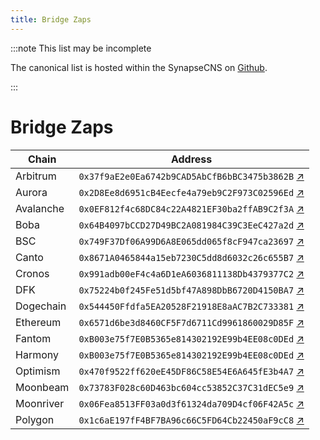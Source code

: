 ```yaml
---
title: Bridge Zaps
---
```


:::note This list may be incomplete

The canonical list is hosted within the SynapseCNS on [Github](https://github.com/synapsecns/synapse-contracts).

:::

# Bridge Zaps

| Chain     | Address                                      |
|-----------|----------------------------------------------|
| Arbitrum  | `0x37f9aE2e0Ea6742b9CAD5AbCfB6bBC3475b3862B` [↗](https://arbiscan.io/address/0x37f9aE2e0Ea6742b9CAD5AbCfB6bBC3475b3862B) |
| Aurora    | `0x2D8Ee8d6951cB4Eecfe4a79eb9C2F973C02596Ed` [↗](https://aurorascan.dev/address/0x2D8Ee8d6951cB4Eecfe4a79eb9C2F973C02596Ed) |
| Avalanche | `0x0EF812f4c68DC84c22A4821EF30ba2ffAB9C2f3A` [↗](https://snowtrace.io/address/0x0EF812f4c68DC84c22A4821EF30ba2ffAB9C2f3A) |
| Boba      | `0x64B4097bCCD27D49BC2A081984C39C3EeC427a2d` [↗](https://blockexplorer.boba.network/address/0x64B4097bCCD27D49BC2A081984C39C3EeC427a2d/transactions) |
| BSC       | `0x749F37Df06A99D6A8E065dd065f8cF947ca23697` [↗](https://bscscan.com/address/0x749F37Df06A99D6A8E065dd065f8cF947ca23697) |
| Canto     | `0x8671A0465844a15eb7230C5dd8d6032c26c655B7` [↗](https://evm.explorer.canto.io/address/0x8671A0465844a15eb7230C5dd8d6032c26c655B7) |
| Cronos    | `0x991adb00eF4c4a6D1eA6036811138Db4379377C2` [↗](https://cronoscan.com/address/0x991adb00eF4c4a6D1eA6036811138Db4379377C2) |
| DFK       | `0x75224b0f245Fe51d5bf47A898DbB6720D4150BA7` [↗](https://subnets.avax.network/defi-kingdoms/dfk-chain/explorer/address/0x75224b0f245Fe51d5bf47A898DbB6720D4150BA7) |
| Dogechain | `0x544450Ffdfa5EA20528F21918E8aAC7B2C733381` [↗](https://explorer.dogechain.dog/address/0x544450Ffdfa5EA20528F21918E8aAC7B2C733381) |
| Ethereum  | `0x6571d6be3d8460CF5F7d6711Cd9961860029D85F` [↗](https://etherscan.io/address/0x6571d6be3d8460CF5F7d6711Cd9961860029D85F) |
| Fantom    | `0xB003e75f7E0B5365e814302192E99b4EE08c0DEd` [↗](https://ftmscan.com/address/0xB003e75f7E0B5365e814302192E99b4EE08c0DEd) |
| Harmony   | `0xB003e75f7E0B5365e814302192E99b4EE08c0DEd` [↗](https://explorer.harmony.one/address/0xb003e75f7e0b5365e814302192e99b4ee08c0ded) |
| Optimism  | `0x470f9522ff620eE45DF86C58E54E6A645fE3b4A7` [↗](https://optimistic.etherscan.io/address/0x470f9522ff620eE45DF86C58E54E6A645fE3b4A7) |
| Moonbeam  | `0x73783F028c60D463bc604cc53852C37C31dEC5e9` [↗](https://moonscan.io/address/0x73783F028c60D463bc604cc53852C37C31dEC5e9) |
| Moonriver | `0x06Fea8513FF03a0d3f61324da709D4cf06F42A5c` [↗](https://moonriver.moonscan.io/address/0x06Fea8513FF03a0d3f61324da709D4cf06F42A5c) |
| Polygon   | `0x1c6aE197fF4BF7BA96c66C5FD64Cb22450aF9cC8` [↗](https://polygonscan.com/address/0x1c6aE197fF4BF7BA96c66C5FD64Cb22450aF9cC8) |
